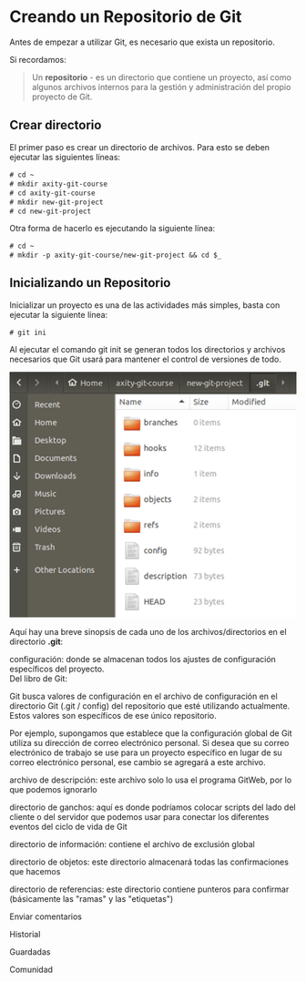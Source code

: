 # Creando un Repositorio de Git

Antes de empezar a utilizar Git, es necesario que exista un repositorio.

Si recordamos:

> Un **repositorio** - es un directorio que contiene un proyecto, así como algunos archivos internos para la gestión y administración del propio proyecto de Git.

## Crear directorio

El primer paso es crear un directorio de archivos. Para esto se deben ejecutar las siguientes líneas:

    # cd ~
    # mkdir axity-git-course
    # cd axity-git-course
    # mkdir new-git-project
    # cd new-git-project

Otra forma de hacerlo es ejecutando la siguiente línea:

    # cd ~
    # mkdir -p axity-git-course/new-git-project && cd $_

## Inicializando un Repositorio

Inicializar un proyecto es una de las actividades más simples, basta con ejecutar la siguiente línea:

    # git ini

Al ejecutar el comando git init se generan todos los directorios y archivos necesarios que Git usará para mantener el control de versiones de todo.

![img_git_repo](images/img_git_repo.png)

Aquí hay una breve sinopsis de cada uno de los archivos/directorios en el directorio **.git**:
  
configuración: donde se almacenan todos los ajustes de configuración específicos del proyecto.  
Del libro de Git:  
  
Git busca valores de configuración en el archivo de configuración en el directorio Git (.git / config) del repositorio que esté utilizando actualmente. Estos valores son específicos de ese único repositorio.  
  
Por ejemplo, supongamos que establece que la configuración global de Git utiliza su dirección de correo electrónico personal. Si desea que su correo electrónico de trabajo se use para un proyecto específico en lugar de su correo electrónico personal, ese cambio se agregará a este archivo.  
  
archivo de descripción: este archivo solo lo usa el programa GitWeb, por lo que podemos ignorarlo  
  
directorio de ganchos: aquí es donde podríamos colocar scripts del lado del cliente o del servidor que podemos usar para conectar los diferentes eventos del ciclo de vida de Git  
  
directorio de información: contiene el archivo de exclusión global  
  
directorio de objetos: este directorio almacenará todas las confirmaciones que hacemos  
  
directorio de referencias: este directorio contiene punteros para confirmar (básicamente las "ramas" y las "etiquetas")

Enviar comentarios

Historial

Guardadas

[](https://translate.google.com/community?source=mfooter)

Comunidad
<!--stackedit_data:
eyJoaXN0b3J5IjpbNjc3MTY0NTk2LDE3ODY0Njk4MDEsMTY0Nj
g3MTQzNiw0MTczMTY4MV19
-->